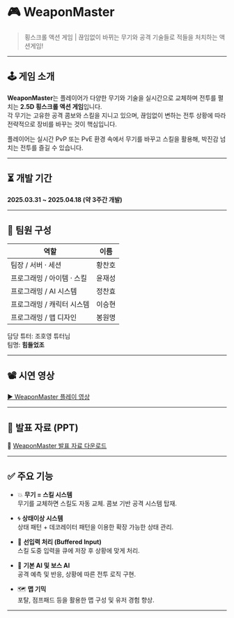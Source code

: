 # 🎮 WeaponMaster

> 횡스크롤 액션 게임 | 끊임없이 바뀌는 무기와 공격 기술들로 적들을 처치하는 액션게임!

---

## 🕹️ 게임 소개

**WeaponMaster**는 플레이어가 다양한 무기와 기술을 실시간으로 교체하며 전투를 펼치는 **2.5D 횡스크롤 액션 게임**입니다.  
각 무기는 고유한 공격 콤보와 스킬을 지니고 있으며, 끊임없이 변하는 전투 상황에 따라 전략적으로 장비를 바꾸는 것이 핵심입니다.

플레이어는 실시간 PvP 또는 PvE 환경 속에서 무기를 바꾸고 스킬을 활용해, 박진감 넘치는 전투를 즐길 수 있습니다.

---

## ⏳ 개발 기간

**2025.03.31 ~ 2025.04.18 (약 3주간 개발)**

---

## 👥 팀원 구성

| 역할 | 이름 |
|------|------|
| 팀장 / 서버 · 세션 | 황찬호 |
| 프로그래밍 / 아이템 · 스킬 | 윤재성 |
| 프로그래밍 / AI 시스템 | 정찬효 |
| 프로그래밍 / 캐릭터 시스템 | 이승현 |
| 프로그래밍 / 맵 디자인 | 봉원명 |

담당 튜터: 조호영 튜터님  
팀명: **힘들었조**

---

## 📽️ 시연 영상

[▶️ WeaponMaster 플레이 영상](https://youtu.be/myb5Tn-WQPU)

---

## 🧾 발표 자료 (PPT)

📎 [WeaponMaster 발표 자료 다운로드](NBC_UE5_2nd_Team3_발표_PPT.pptx)

---

## ✅ 주요 기능

- 💥 **무기 = 스킬 시스템**  
  무기를 교체하면 스킬도 자동 교체. 콤보 기반 공격 시스템 탑재.

- 🌀 **상태이상 시스템**  
  상태 패턴 + 데코레이터 패턴을 이용한 확장 가능한 상태 관리.

- 👊 **선입력 처리 (Buffered Input)**  
  스킬 도중 입력을 큐에 저장 후 상황에 맞게 처리.

- 🧠 **기본 AI 및 보스 AI**  
  공격 예측 및 반응, 상황에 따른 전투 로직 구현.

- 🗺️ **맵 기믹**  
  포탈, 점프패드 등을 활용한 맵 구성 및 유저 경험 향상.

---


